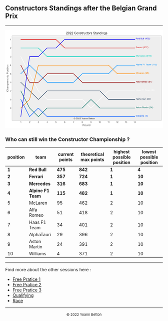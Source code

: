 ## Constructors Standings after the Belgian Grand Prix

---

<img src="/output/2022-08-28_Belgian_Grand_Prix/constructors_standings_championship_white.png?raw=true"/>

### Who can still win the Constructor Championship ?

| position | team           | current points | theoretical max points | highest possible position | lowest possible position |
| -------- | -------------- | -------------- | ---------------------- | ------------------------- | ------------------------ |
| **1**        | **Red Bull**       | **475**            | **842**                    | **1**                         | **4**                        |
| **2**        | **Ferrari**        | **357**            | **724**                    | **1**                         | **10**                       |
| **3**        | **Mercedes**       | **316**            | **683**                    | **1**                         | **10**                       |
| **4**        | **Alpine F1 Team** | **115**            | **482**                    | **1**                         | **10**                       |
| 5        | McLaren        | 95             | 462                    | 2                         | 10                       |
| 6        | Alfa Romeo     | 51             | 418                    | 2                         | 10                       |
| 7        | Haas F1 Team   | 34             | 401                    | 2                         | 10                       |
| 8        | AlphaTauri     | 29             | 396                    | 2                         | 10                       |
| 9        | Aston Martin   | 24             | 391                    | 2                         | 10                       |
| 10       | Williams       | 4              | 371                    | 2                         | 10                       |

--- 

Find more about the other sessions here :
  - [Free Pratice 1](/page/FP1/2022-08-28_Belgian_Grand_Prix)  
  - [Free Pratice 2](/page/FP2/2022-08-28_Belgian_Grand_Prix) 
  - [Free Pratice 3](/page/FP3/2022-08-28_Belgian_Grand_Prix)
  - [Qualifying](/page/Qualifying/2022-08-28_Belgian_Grand_Prix) 
  - [Race](/page/Race/2022-08-28_Belgian_Grand_Prix)

---

<div style="text-align: center">
  <p style="font-size:11px">&copy; 2022 Yoann Betton</p>
</div>

<!-- ---

<p style="font-size:11px">Page generated from <a href="https://github.com/yoannbtn/yoannbtn.github.io">github.com/yoannbtn</a>.</p> -->